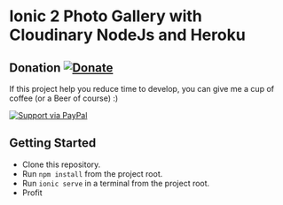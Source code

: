 # Ionic 2 Photo Gallery with Cloudinary NodeJs and Heroku

## Donation [![Donate](https://img.shields.io/badge/Donate-PayPal-green.svg)](https://www.paypal.me/markadesina) 
If this project help you reduce time to develop, you can give me a cup of coffee (or a Beer of course) :)

[![Support via PayPal](https://cdn.rawgit.com/twolfson/paypal-github-button/1.0.0/dist/button.svg)](https://www.paypal.me/markadesina) 

## Getting Started

* Clone this repository.
* Run `npm install` from the project root.
* Run `ionic serve` in a terminal from the project root.
* Profit


